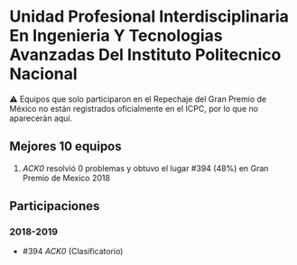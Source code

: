 # Unidad Profesional Interdisciplinaria En Ingenieria Y Tecnologias Avanzadas Del Instituto Politecnico Nacional

:warning: Equipos que solo participaron en el Repechaje del Gran Premio de México no están registrados oficialmente en el ICPC, por lo que no aparecerán aquí.

## Mejores 10 equipos

1. _ACK0_ resolvió 0 problemas y obtuvo el lugar #394 (48%) en Gran Premio de Mexico 2018

## Participaciones

### 2018-2019

- #394 _ACK0_ (Clasificatorio)



